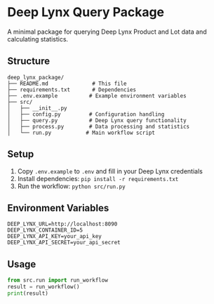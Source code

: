 # Deep Lynx Query Package

A minimal package for querying Deep Lynx Product and Lot data and calculating statistics.

## Structure
```
deep_lynx_package/
├── README.md              # This file
├── requirements.txt       # Dependencies
├── .env.example          # Example environment variables
├── src/
│   ├── __init__.py
│   ├── config.py         # Configuration handling
│   ├── query.py          # Deep Lynx query functionality
│   ├── process.py        # Data processing and statistics
│   └── run.py           # Main workflow script
```

## Setup
1. Copy `.env.example` to `.env` and fill in your Deep Lynx credentials
2. Install dependencies: `pip install -r requirements.txt`
3. Run the workflow: `python src/run.py`

## Environment Variables
```
DEEP_LYNX_URL=http://localhost:8090
DEEP_LYNX_CONTAINER_ID=5
DEEP_LYNX_API_KEY=your_api_key
DEEP_LYNX_API_SECRET=your_api_secret
```

## Usage
```python
from src.run import run_workflow
result = run_workflow()
print(result)
``` 